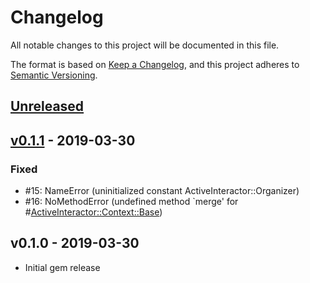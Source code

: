 # Changelog

All notable changes to this project will be documented in this file.

The format is based on [Keep a Changelog],
and this project adheres to [Semantic Versioning].

## [Unreleased]

## [v0.1.1] - 2019-03-30

### Fixed

- #15: NameError (uninitialized constant ActiveInteractor::Organizer)
- #16: NoMethodError (undefined method `merge' for #<ActiveInteractor::Context::Base>)

## v0.1.0 - 2019-03-30

- Initial gem release

[Keep a Changelog]: https://keepachangelog.com/en/1.0.0/
[Semantic Versioning]: https://semver.org/spec/v2.0.0.html

[Unreleased]: https://github.com/aaronmallen/activeinteractor/compare/v0.1.1...HEAD
[v0.1.1]: https://github.com/aaronmallen/activeinteractor/compare/v0.1.0...v0.1.1
